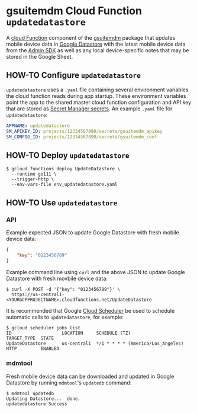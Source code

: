 # gsuitemdm Cloud Function `updatedatastore` #

A [cloud Function](https://cloud.google.com/functions/) component of the [gsuitemdm](https://github.com/rickt/gsuitemdm) package that updates mobile device data in [Google Datastore](https://cloud.google.com/datastore/) with the latest mobile device data from the [Admin SDK](https://developers.google.com/admin-sdk) as well as any local device-specific notes that may be stored in the Google Sheet. 

## HOW-TO Configure `updatedatastore` ##
`updatedatastore` uses a `.yaml` file containing several environment variables the cloud function reads during app startup. These environment variables point the app to the shared master cloud function configuration and API key that are stored as [Secret Manager secrets](https://cloud.google.com/secret-manager/docs/managing-secrets). An example `.yaml` file for `updatedatastore`:

```yaml
APPNAME: updatedatastore
SM_APIKEY_ID: projects/12334567890/secrets/gsuitemdm_apikey
SM_CONFIG_ID: projects/12334567890/secrets/gsuitemdm_conf
```

## HOW-TO Deploy `updatedatastore` ##
```
$ gcloud functions deploy UpdateDatastore \
  --runtime go111 \
  --trigger-http \
  --env-vars-file env_updatedatastore.yaml 
```

## HOW-TO Use `updatedatastore` ##

### API ###
Example expected JSON to update Google Datastore with fresh mobile device data:

```json
{
	"key": "0123456789"
}
```

Example command line using `curl` and the above JSON to update Google Datastore with fresh movbile device data:

```
$ curl -X POST -d '{"key": "0123456789"}' \
  https://us-central1-<YOURGCPPROJECTNAME>.cloudfunctions.net/UpdateDatastore
```

It is recommended that Google [Cloud Scheduler](https://cloud.google.com/scheduler/) be used to schedule automatic calls to `updatedatastore`, for example: 

```
$ gcloud scheduler jobs list
ID                   LOCATION     SCHEDULE (TZ)                      TARGET_TYPE  STATE
UpdateDatastore      us-central1  */1 * * * * (America/Los_Angeles)  HTTP         ENABLED
```

### mdmtool ###
Fresh mobile device data can be downloaded and updated in Google Datastore by running `mdmtool`'s `updatedb` command:

```
$ mdmtool updatedb
Updating Datastore...  done.
updatedatastore Success
```

